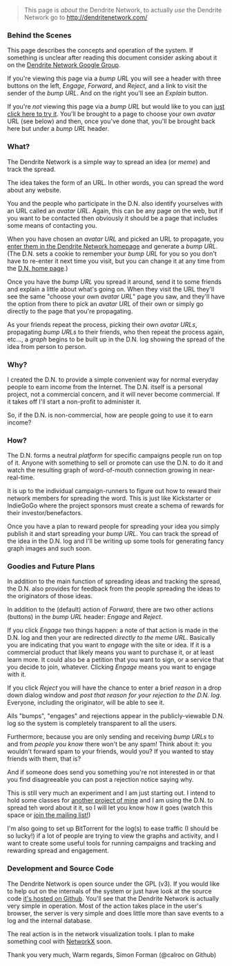 > This page is *about* the Dendrite Network, to actually *use* the Dendrite Network go to http://dendritenetwork.com/

### Behind the Scenes
This page describes the concepts and operation of the system. If something is unclear after reading this document consider asking about it on the [Dendrite Network Google Group](https://groups.google.com/d/forum/dendrite-network).

If you're viewing this page via a *bump URL* you will see a header with three buttons on the left, *Engage*, *Forward*, and *Reject*, and a link to visit the sender of the *bump URL*.  And on the right you'll see an *Explain* button.

If you're *not* viewing this page via a *bump URL* but would like to you can [just click here to try it](http://dendritenetwork.com/bump/tlpa3gx03bh7docieg448ca5/ns0kskob8jyx3y998j4a68hl/).  You'll be brought to a page to choose your own *avatar* URL (see below) and then, once you've done that, you'll be brought back here but under a *bump URL* header.

### What?
The Dendrite Network is a simple way to spread an idea (or *meme*) and track the spread.

The idea takes the form of an URL.  In other words, you can spread the word about any website.

You and the people who participate in the D.N. also identify yourselves with an URL called an *avatar URL*.  Again, this can be any page on the web, but if you want to be contacted then obviously it should be a page that includes some means of contacting you.

When you have chosen an *avatar URL* and picked an URL to propagate, you [enter them in the Dendrite Network homepage](http://dendritenetwork.com/) and generate a *bump URL*.  (The D.N. sets a cookie to remember your *bump URL* for you so you don't have to re-enter it next time you visit, but you can change it at any time from the [D.N. home page](http://dendritenetwork.com/).)

Once you have the *bump URL* you spread it around, send it to some friends and explain a little about what's going on.  When they visit the URL they'll see the same "choose your own *avatar URL*" page you saw, and they'll have the option from there to pick an *avatar URL* of their own or simply go directly to the page that you're propagating.

As your friends repeat the process, picking their own *avatar URLs*, propagating *bump URLs*  to their friends, who then repeat the process again, etc..., a *graph* begins to be built up in the D.N. log showing the spread of the idea from person to person.

### Why?
I created the D.N. to provide a simple convenient way for normal everyday people to earn income from the Internet.  The D.N. itself is a personal project, not a commercial concern, and it will never become commercial.  If it takes off I'll start a non-profit to administer it.

So, if the D.N. is non-commercial, how are people going to use it to earn income?

### How?
The D.N. forms a neutral *platform* for specific campaigns people run on top of it.  Anyone with something to sell or promote can use the D.N. to do it and watch the resulting graph of word-of-mouth connection growing in near-real-time.

It is up to the individual campaign-runners to figure out how to reward their network members for spreading the word.  This is just like Kickstarter or IndieGoGo where the project sponsors must create a schema of rewards for their investor/benefactors.

Once you have a plan to reward people for spreading your idea you simply publish it and start spreading your *bump URL*.  You can track the spread of the idea in the D.N. log and I'll be writing up some tools for generating fancy graph images and such soon.

### Goodies and Future Plans
In addition to the main function of spreading ideas and tracking the spread, the D.N. also provides for feedback from the people spreading the ideas to the originators of those ideas.

In addition to the (default) action of *Forward*, there are two other actions (buttons) in the *bump URL* header: *Engage* and *Reject*.

If you click *Engage* two things happen: a note of that action is made in the D.N. log and then your are redirected *directly to the meme URL*.  Basically you are indicating that you want to *engage* with the site or idea.  If it is a commercial product that likely means you want to purchase it, or at least learn more.  It could also be a petition that you want to sign, or a service that you decide to join, whatever.  Clicking *Engage* means you want to engage with it.

If you click *Reject* you will have the chance to enter a brief *reason* in a drop down dialog window and *post that reason for your rejection to the D.N. log*.  Everyone, including the originator, will be able to see it.

Alls "bumps", "engages" and rejections appear in the publicly-viewable D.N. log so the system is completely transparent to all the users.

Furthermore, because you are only sending and receiving *bump URLs* to and from *people you know* there won't be any spam!  Think about it: you wouldn't forward spam to your friends, would you? If you wanted to stay friends with them, that is?

And if someone does send you something you're not interested in or that you find disagreeable you can post a rejection notice saying why.

This is still very much an experiment and I am just starting out.  I intend to hold some classes for [another project of mine](http://thinkpigeon.blogspot.com/?view=mosaic) and I am using the D.N. to spread teh word about it it, so I will let you know how it goes (watch this space or [join the mailing list!](https://groups.google.com/d/forum/dendrite-network))

I'm also going to set up BitTorrent for the log(s) to ease traffic (I should be so lucky!) if a lot of people are trying to view the graphs and activity, and I want to create some useful tools for running campaigns and tracking and rewarding spread and engagement.


### Development and Source Code
The Dendrite Network is open source under the GPL (v3).  If you would like to help out on the internals of the system or just have look at the source code [it's hosted on Github](https://github.com/PhoenixBureau/DendNet). You'll see that the Dendrite Network is actually very simple in operation.  Most of the action takes place in the user's browser, the server is very simple and does little more than save events to a log and the internal database.

The real action is in the network visualization tools.  I plan to make something cool with [NetworkX](http://networkx.lanl.gov/) soon.


Thank you very much,
Warm regards,
Simon Forman (@calroc on Github)

